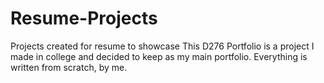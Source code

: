 # Resume-Projects
Projects created for resume to showcase
This D276 Portfolio is a project I made in college and decided to keep as my main portfolio. 
Everything is written from scratch, by me.
